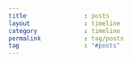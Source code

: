 ```yaml
---
title                : posts
layout               : timeline
category             : timeline
permalink            : tag/posts
tag                  : "#posts"
---
```

